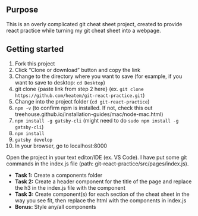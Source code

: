 ## Purpose

This is an overly complicated git cheat sheet project, created to provide react practice while turning my git cheat sheet into a webpage.

## Getting started

1. Fork this project
2. Click “Clone or download” button and copy the link
3. Change to the directory where you want to save (for example, if you want to save to desktop: ```cd Desktop```)
4. git clone {paste link from step 2 here} (ex. ```git clone https://github.com/heatem/git-react-practice.git```)
5. Change into the project folder (```cd git-react-practice```)
6. ```npm -v``` (to confirm npm is installed. If not, check this out treehouse.github.io/installation-guides/mac/node-mac.html)
7. ```npm install -g gatsby-cli``` (might need to do ```sudo npm install -g gatsby-cli```)
8. ```npm install```
9. ```gatsby develop```
10. In your browser, go to localhost:8000

Open the project in your text editor/IDE (ex. VS Code). I have put some git commands in the index.js file (path: git-react-practice/src/pages/index.js).
- **Task 1:** Create a components folder
- **Task 2:** Create a header component for the title of the page and replace the h3 in the index.js file with the component
- **Task 3:** Create component(s) for each section of the cheat sheet in the way you see fit, then replace the html with the components in index.js
- **Bonus:** Style any/all components
